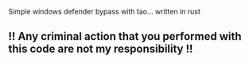 Simple windows defender bypass with tao... written in rust
## !! Any criminal action that you performed with this code are not my responsibility !! 
